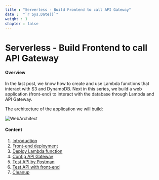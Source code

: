 ```yaml
---
title : "Serverless - Build Frontend to call API Gateway"
date :  "`r Sys.Date()`" 
weight : 1 
chapter : false
---
```

# Serverless - Build Frontend to call API Gateway

#### Overview

In the last post, we know how to create and use Lambda functions that interact with S3 and DynamoDB. Next in this series, we build a web application (front-end) to interact with the database through Lambda and API Gateway.

The architecture of the application we will build:

![WebArchitect](/000079-Book-store-Book-store-front-end-code-calling-API-Gateway/images/serverless-architect-diagram.png?width=50pc)

#### Content

 1. [Introduction](1-introduce/)
 2. [Front-end deployment](2-front-end-deployment/)
 3. [Deploy Lambda function](3-deploy-lambda-function/)
 4. [Config API Gateway](4-config-api-gw/)
 5. [Test API by Postman](5-test-api-by-postman/)
 6. [Test API with front-end](6-test-front-end/)
 7. [Cleanup](7-cleanup)